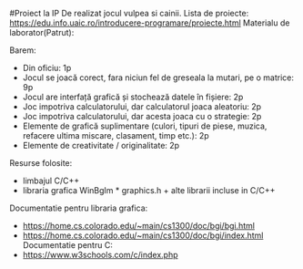 #Proiect la IP
De realizat jocul vulpea si cainii.
Lista de proiecte: https://edu.info.uaic.ro/introducere-programare/proiecte.html
Materialu de laborator(Patrut): 

Barem:
- Din oficiu: 1p
- Jocul se joacă corect, fara niciun fel de greseala la mutari, pe o matrice: 9p
- Jocul are interfață grafică și stochează datele în fișiere: 2p
- Joc impotriva calculatorului, dar calculatorul joaca aleatoriu: 2p
- Joc impotriva calculatorului, dar acesta joaca cu o strategie: 2p
- Elemente de grafică suplimentare (culori, tipuri de piese, muzica, refacere ultima miscare, clasament, timp etc.): 2p
- Elemente de creativitate / originalitate: 2p

Resurse folosite:
- limbajul C/C++
- libraria grafica WinBgIm * graphics.h + alte librarii incluse in C/C++

Documentatie pentru libraria grafica: 
- https://home.cs.colorado.edu/~main/cs1300/doc/bgi/bgi.html
- https://home.cs.colorado.edu/~main/cs1300/doc/bgi/index.html
Documentatie pentru C:
- https://www.w3schools.com/c/index.php
